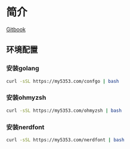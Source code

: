 # 简介

[Gitbook](https://neet11.github.io)

<!--sec data-title="环境配置" data-id="section0" data-show=true ces-->
## 环境配置

### 安装golang

```bash
curl -sSL https://my5353.com/confgo | bash
```

### 安装ohmyzsh

```bash
curl -sSL https://my5353.com/ohmyzsh | bash
```

### 安装nerdfont

```bash
curl -sSL https://my5353.com/nerdfont | bash
```
<!--endsec-->